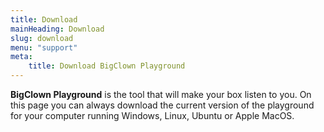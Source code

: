 ```yaml
---
title: Download
mainHeading: Download
slug: download
menu: "support"
meta:
    title: Download BigClown Playground
---
```


**BigClown Playground** is the tool that will make your box listen to you. On this page you can always download the current version of the playground for your computer running Windows, Linux, Ubuntu or Apple MacOS.
